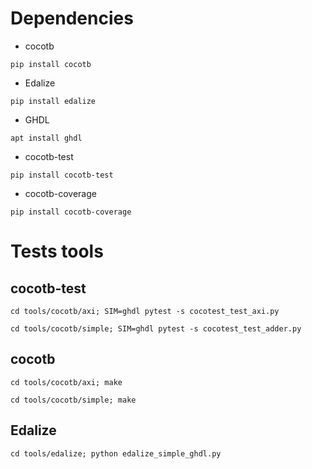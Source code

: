# Dependencies

- cocotb
```
pip install cocotb
```

- Edalize
```
pip install edalize
```

- GHDL
```
apt install ghdl
```

- cocotb-test
```
pip install cocotb-test
```
- cocotb-coverage
```
pip install cocotb-coverage
```

# Tests tools

## cocotb-test

```
cd tools/cocotb/axi; SIM=ghdl pytest -s cocotest_test_axi.py

```
```
cd tools/cocotb/simple; SIM=ghdl pytest -s cocotest_test_adder.py
```

## cocotb

```
cd tools/cocotb/axi; make

```
```
cd tools/cocotb/simple; make
```

## Edalize

```
cd tools/edalize; python edalize_simple_ghdl.py

```
